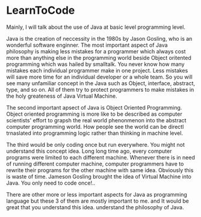 # LearnToCode
Mainly, I will talk about the use of Java at basic level programming level. 

Java is the creation of neccessity in the 1980s  by Jason Gosling, who is an wonderful software enginner.
The most important aspect of Java philosophy is making less mistakes for a programmer which always cost more than 
anything else in the programming world beside Object oritented programming which was hailed by smalltalk. 
You never know how many mistakes each individual programmer make in one project.
Less mistakes will save more time for an individual developer or a whole team. 
So you will see many unfamiliar concept in the Java such as Object, interface, abstract, type, and so on. 
All of them try to protect programmers to make mistakes in the holy greateness of Java Virtual Machine. 

The second important apsect of Java is Object Oriented Programming. Object oriented programming is more like to be 
described as computer scientists' effort to grapsh the real world phenonmenon into the abstract computer programming world. 
How people see the world can be directl trnaslated into programming logic rather than thinking in machine level. 

The third would be only coding once but run everywhere. You might not understand this concept idea. Long long time ago, every computer programs were limited to each different machine. Whenever there is in need of running different computer machine, computer programmers have to rewrite their programs for the other machine with same idea. Obviously this is waste of time. Jameson Gosling brought the idea of Virtual Machine into Java. You only need to code once!.. 

There are other more or less important aspects for Java as programming language but these 3 of them are mostly important to me. and
It would be great that you understand this idea. understand the philosophy of Java. 

